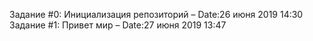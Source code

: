 Задание #0: Инициализация репозиторий – Date:26 июня 2019 14:30
Задание #1: Привет мир – Date:27 июня 2019 13:47